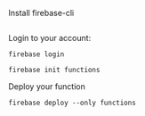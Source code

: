 Install firebase-cli
```npm install -g firebase-tools
```
Login to your account:
```
firebase login
```
```
firebase init functions
```
Deploy your function
```
firebase deploy --only functions
```